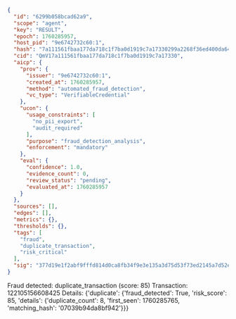 ```json
{
  "id": "6299b058bcad62a9",
  "scope": "agent",
  "key": "RESULT",
  "epoch": 1760285957,
  "host_pid": "9e6742732c60:1",
  "hash": "7a111561fbaa177da718c1f7ba0d1919c7a17330299a2268f36ed400da64615a",
  "cid": "QmV17a111561fbaa177da718c1f7ba0d1919c7a17330",
  "aicp": {
    "prov": {
      "issuer": "9e6742732c60:1",
      "created_at": 1760285957,
      "method": "automated_fraud_detection",
      "vc_type": "VerifiableCredential"
    },
    "ucon": {
      "usage_constraints": [
        "no_pii_export",
        "audit_required"
      ],
      "purpose": "fraud_detection_analysis",
      "enforcement": "mandatory"
    },
    "eval": {
      "confidence": 1.0,
      "evidence_count": 0,
      "review_status": "pending",
      "evaluated_at": 1760285957
    }
  },
  "sources": [],
  "edges": [],
  "metrics": {},
  "thresholds": {},
  "tags": [
    "fraud",
    "duplicate_transaction",
    "risk_critical"
  ],
  "sig": "377d19e1f2abf9fffd814d0ca8fb34f9e3e135a3d75d53f73ed2145a7d52ea3d"
}
```

Fraud detected: duplicate_transaction (score: 85)
Transaction: 122105156608425
Details: {'duplicate': {'fraud_detected': True, 'risk_score': 85, 'details': {'duplicate_count': 8, 'first_seen': 1760285765, 'matching_hash': '07039b94da8bf942'}}}